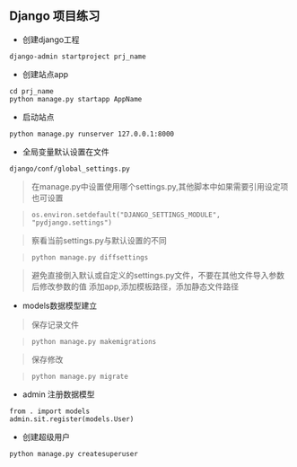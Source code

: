 ## Django 项目练习 ##
- 创建django工程

` django-admin startproject prj_name `

- 创建站点app

```
cd prj_name
python manage.py startapp AppName
```

- 启动站点

` python manage.py runserver 127.0.0.1:8000 `

- 全局变量默认设置在文件

` django/conf/global_settings.py `

  > 在manage.py中设置使用哪个settings.py,其他脚本中如果需要引用设定项也可设置

  > ` os.environ.setdefault("DJANGO_SETTINGS_MODULE", "pydjango.settings") `

  > 察看当前settings.py与默认设置的不同

  > ` python manage.py diffsettings `

> 避免直接倒入默认或自定义的settings.py文件，不要在其他文件导入参数后修改参数的值
> 添加app,添加模板路径，添加静态文件路径

- models数据模型建立
> 保存记录文件

> ` python manage.py makemigrations `

> 保存修改

> ` python manage.py migrate `

- admin 注册数据模型

```
from . import models
admin.sit.register(models.User)
```

- 创建超级用户

` python manage.py createsuperuser `
